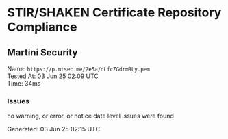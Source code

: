 # STIR/SHAKEN Certificate Repository Compliance

## Martini Security

Name: `https://p.mtsec.me/2e5a/dLfcZGdrmRLy.pem`\
Tested At: 03 Jun 25 02:09 UTC\
Time: 34ms

### Issues

no warning, or error, or notice date level issues were found

Generated: 03 Jun 25 02:15 UTC